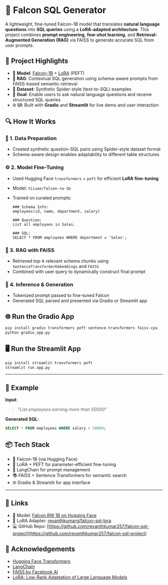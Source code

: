 
# 🧠 Falcon SQL Generator

A lightweight, fine-tuned Falcon-1B model that translates **natural language questions** into **SQL queries** using a **LoRA-adapted architecture**. This project combines **prompt engineering**, **few-shot learning**, and **Retrieval-Augmented Generation (RAG)** via FAISS to generate accurate SQL from user prompts.


## 🚀 Project Highlights

* 🔧 **Model**: [Falcon-1B](https://huggingface.co/tiiuae/falcon-rw-1b) + [LoRA](https://arxiv.org/abs/2106.09685) (PEFT)
* 🧠 **RAG**: Contextual SQL generation using schema-aware prompts from FAISS-based semantic retrieval
* 📄 **Dataset**: Synthetic Spider-style (text-to-SQL) examples
* 🎯 **Goal**: Enable users to ask natural language questions and receive structured SQL queries
* 🌐 **UI**: Built with **Gradio** and **Streamlit** for live demo and user interaction


## 🔍 How It Works

### 🧩 1. Data Preparation

* Created synthetic question-SQL pairs using Spider-style dataset format
* Schema-aware design enables adaptability to different table structures

### ⚙️ 2. Model Fine-Tuning

* Used Hugging Face `transformers` + `peft` for efficient **LoRA fine-tuning**
* Model: `tiiuae/falcon-rw-1b`
* Trained on curated prompts:

  ```text
  ### Schema Info:
  employees(id, name, department, salary)

  ### Question:
  List all employees in Sales.

  ### SQL:
  SELECT * FROM employees WHERE department = 'Sales';
  ```

### 🧠 3. RAG with FAISS

* Retrieved top-k relevant schema chunks using `SentenceTransformerEmbeddings` and `FAISS`
* Combined with user query to dynamically construct final prompt

### 🎯 4. Inference & Generation

* Tokenized prompt passed to fine-tuned Falcon
* Generated SQL parsed and presented via Gradio or Streamlit app


## 🌐 Run the Gradio App

```bash
pip install gradio transformers peft sentence-transformers faiss-cpu
python gradio_app.py
```


## 🖥️ Run the Streamlit App

```bash
pip install streamlit transformers peft
streamlit run app.py
```

---

## 🧪 Example

**Input**:

> *"List employees earning more than 50000"*

**Generated SQL**:

```sql
SELECT * FROM employees WHERE salary > 50000;
```

## 📦 Tech Stack

* 🧠 Falcon-1B (via Hugging Face)
* 🔁 LoRA + PEFT for parameter-efficient fine-tuning
* 💬 LangChain for prompt management
* 📚 FAISS + Sentence Transformers for semantic search
* 🌐 Gradio & Streamlit for app interface

---

## 🔗 Links

* 🤖 Model: [Falcon RW 1B on Hugging Face](https://huggingface.co/tiiuae/falcon-rw-1b)
* 🔧 LoRA Adapter: [revanthkumarg/falcon-sql-lora](https://huggingface.co/revanthkumarg/falcon-sql-lora)
* 💻 GitHub Repo: [https://github.com/revanthkumar257/falcon-sql-project](https://github.com/revanthkumar257/falcon-sql-project) 


## 🙌 Acknowledgements

* [Hugging Face Transformers](https://huggingface.co/transformers)
* [LangChain](https://www.langchain.com/)
* [FAISS by Facebook AI](https://github.com/facebookresearch/faiss)
* [LoRA: Low-Rank Adaptation of Large Language Models](https://arxiv.org/abs/2106.09685)


